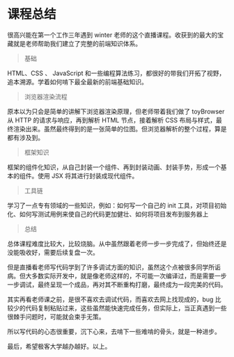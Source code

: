 # 课程总结

很高兴能在第一个工作三年遇到 winter 老师的这个直播课程。收获到的最大的宝藏就是老师帮助我们建立了完整的前端知识体系。

> 基础

HTML、CSS 、 JavaScript 和一些编程算法练习，都很好的带我们开拓了视野，追本溯源。学着如何啃下最全最新的前端基础知识。

> 浏览器渲染流程

原本以为只会是简单的讲解下浏览器渲染原理，但老师带着我们做了 toyBrowser 从 HTTP 的请求与响应，再到解析 HTML 节点，接着解析 CSS 布局与样式，最终渲染出来。虽然最终得到的是一张简单的位图。但浏览器解析的整个过程，算是都有涉及到。

> 框架知识

框架的组件化知识，从自己封装一个组件、再到封装动画、封装手势，形成一个基本的组件。使用 JSX 将其进行封装成现代组件。

> 工具链

学习了一点专有领域的一些知识，例如：如何写一个自己的 init 工具，对项目初始化、如何写测试用例来使自己的代码更加健壮、如何将项目发布到服务器上

> 总结

总体课程难度比较大，比较烧脑。从中虽然跟着老师一步一步完成了，但始终还是没能吸收好，需要后续复盘一次。

但是直播看老师写代码学到了许多调试方面的知识，虽然这个点被很多同学所诟病。但大多数实际开发中，就是像老师这样的，不可能一次编译过，而是需要一步一步调试，最终呈现一个成品，再对其不断重构打磨，最终成为一段完美的代码。

其实再看老师课之前，是很不喜欢去调试代码，而喜欢去网上找现成的，bug 比较少的代码复制粘贴过来，这些虽然能快速完成任务，但实际上，当正真遇到一些很棘手问题时，可能就会束手无策。

所以写代码的心态很重要，沉下心来，去啃下一些难啃的骨头，就是一种进步。

最后，希望极客大学越办越好。以上。